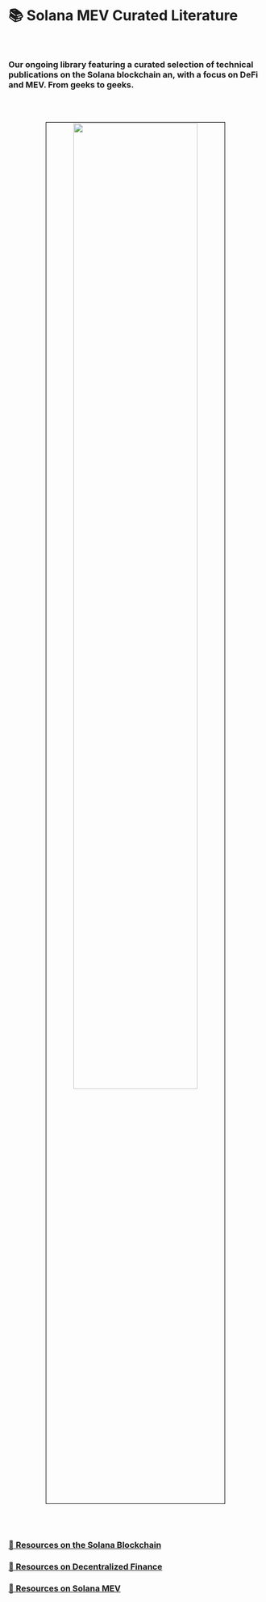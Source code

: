 # 📚 Solana MEV Curated Literature

<br>

### Our ongoing library featuring a curated selection of technical publications on the Solana blockchain an, with a focus on DeFi and MEV. From geeks to geeks.

<br>
<br>


<p align="center">
<img src="https://github.com/urani-labs/solana-mev-literature/assets/162904807/fde6c9af-bf28-4689-973d-d6c2752d5111" width="70%" align="center" style="padding:1px;border:1px solid black;"/>
</p>
<br>
<br>

### [📘 Resources on the Solana Blockchain](1_Solana.md)
### [📙 Resources on Decentralized Finance](2_DeFi.md)
### [📗 Resources on Solana MEV](3_MEV.md)

